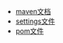 - [maven文档](https://maven.apache.org/) 
- [settings文件](https://www.cnblogs.com/hongmoshui/p/10762272.html)
- [pom文件](https://blog.csdn.net/weixin_38569499/article/details/91456988)
